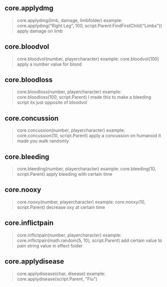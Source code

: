 ## core.applydmg

> core.applydmg(limb, damage, limbfolder) example: core.applydmg(“Right Leg”, 100, script.Parent:FindFirstChild(“Limbs”)) apply damage on limb

## core.bloodvol
> core.bloodvol(number, playercharacter) example: core.bloodvol(100) apply a number value for blood

## core.bloodloss
> core.bloodloss(number, playercharacter) example: core.bloodloss(100, script.Parent) I made this to make a bleeding script its just opposite of bloodvol

## core.concussion
> core.concussion(number, playercharacter) example: core.concussion(10, script.Parent) apply a concussion on humanoid it made you walk randomly

## core.bleeding
> core.bleeding(number, playercharacter) example: core.bleeding(10, script.Parent) apply bleeding with certain time

## core.nooxy
> core.nooxy(number, playercharacter) example: core.nooxy(10, script.Parent) decrease oxy at certain time

## core.inflictpain
> core.inflictpain(number, playercharacter) example: core.inflictpain(math.random(5, 10), script.Parent) add certain value to pain string value in effect folder

## core.applydisease
> core.applydisease(char, disease) example: core.applydisease(script.Parent, "Flu") 

